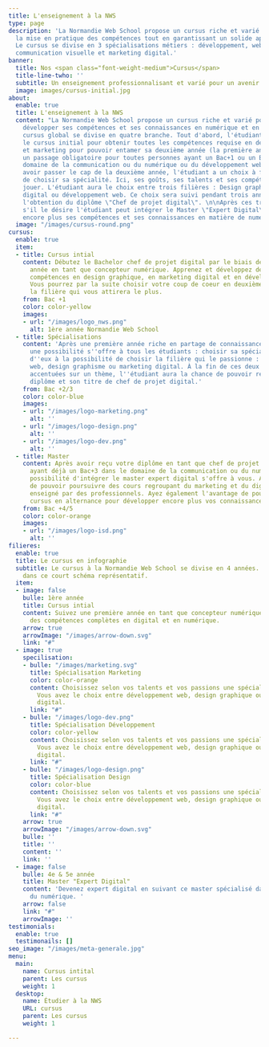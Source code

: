 ```yaml
---
title: L'enseignement à la NWS
type: page
description: 'La Normandie Web School propose un cursus riche et varié privilégiant
  la mise en pratique des compétences tout en garantissant un solide apport théorique.
  Le cursus se divise en 3 spécialisations métiers : développement, web design et
  communication visuelle et marketing digital.'
banner:
  title: Nos <span class="font-weight-medium">Cursus</span>
  title-line-twho: ''
  subtitle: Un enseignement professionnalisant et varié pour un avenir 100% numérique.
  image: images/cursus-initial.jpg
about:
  enable: true
  title: L'enseignement à la NWS
  content: "La Normandie Web School propose un cursus riche et varié pour qui veut
    développer ses compétences et ses connaissances en numérique et en digital. Le
    cursus global se divise en quatre branche. Tout d'abord, l'étudiant doit suivre
    le cursus initial pour obtenir toutes les compétences requise en design, en développement
    et marketing pour pouvoir entamer sa deuxième année (la première année n'est pas
    un passage obligatoire pour toutes personnes ayant un Bac+1 ou un Bac+2 dans le
    domaine de la communication ou du numérique ou du développement web). \n\nAprès
    avoir passer le cap de la deuxième année, l'étudiant a un choix à faire : Celui
    de choisir sa spécialité. Ici, ses goûts, ses talents et ses compétences vont
    jouer. L'étudiant aura le choix entre trois filières : Design graphique, Marketing
    digital ou développement web. Ce choix sera suivi pendant trois années et ce jusqu'à
    l'obtention du diplôme \"Chef de projet digital\". \n\nAprès ces trois années,
    s'il le désire l'étudiant peut intégrer le Master \"Expert Digital\" et développer
    encore plus ses compétences et ses connaissances en matière de numérique."
  image: "/images/cursus-round.png"
cursus:
  enable: true
  item:
  - title: Cursus intial
    content: Débutez le Bachelor chef de projet digital par le biais de cette première
      année en tant que concepteur numérique. Apprenez et développez de nombreuses
      compétences en design graphique, en marketing digital et en développement web.
      Vous pourrez par la suite choisir votre coup de coeur en deuxième année et sélectionner
      la filière qui vous attirera le plus.
    from: Bac +1
    color: color-yellow
    images:
    - url: "/images/logo_nws.png"
      alt: 1ère année Normandie Web School
  - title: Spécialisations
    content: 'Après une première année riche en partage de connaissances et de compétences,
      une possibilité s''offre à tous les étudiants : choisir sa spécialisation. Chacun
      d''eux à la possibilité de choisir la filière qui le passionne : Développement
      web, design graphisme ou marketing digital. À la fin de ces deux années d''études
      accentuées sur un thème, l''étudiant aura la chance de pouvoir recevoir son
      diplôme et son titre de chef de projet digital.'
    from: Bac +2/3
    color: color-blue
    images:
    - url: "/images/logo-marketing.png"
      alt: ''
    - url: "/images/logo-design.png"
      alt: ''
    - url: "/images/logo-dev.png"
      alt: ''
  - title: Master
    content: Après avoir reçu votre diplôme en tant que chef de projet digital ou
      ayant déjà un Bac+3 dans le domaine de la communication ou du numérique, la
      possibilité d'intégrer le master expert digital s'offre à vous. Ayez la chance
      de pouvoir poursuivre des cours regroupant du marketing et du digital toujours
      enseigné par des professionnels. Ayez également l'avantage de poursuivre votre
      cursus en alternance pour développer encore plus vos connaissances et vos compétences.
    from: Bac +4/5
    color: color-orange
    images:
    - url: "/images/logo-isd.png"
      alt: ''
filieres:
  enable: true
  title: Le cursus en infographie
  subtitle: Le cursus à la Normandie Web School se divise en 4 années. Découvrez les
    dans ce court schéma représentatif.
  item:
  - image: false
    bulle: 1ère année
    title: Cursus intial
    content: Suivez une première année en tant que concepteur numérique et développez
      des compétences complètes en digital et en numérique.
    arrow: true
    arrowImage: "/images/arrow-down.svg"
    link: "#"
  - image: true
    specilisation:
    - bulle: "/images/marketing.svg"
      title: Spécialisation Marketing
      color: color-orange
      content: Choisissez selon vos talents et vos passions une spécialisation adéquats.
        Vous avez le choix entre développement web, design graphique ou marketing
        digital.
      link: "#"
    - bulle: "/images/logo-dev.png"
      title: Spécialisation Développement
      color: color-yellow
      content: Choisissez selon vos talents et vos passions une spécialisation adéquats.
        Vous avez le choix entre développement web, design graphique ou marketing
        digital.
      link: "#"
    - bulle: "/images/logo-design.png"
      title: Spécialisation Design
      color: color-blue
      content: Choisissez selon vos talents et vos passions une spécialisation adéquats.
        Vous avez le choix entre développement web, design graphique ou marketing
        digital.
      link: "#"
    arrow: true
    arrowImage: "/images/arrow-down.svg"
    bulle: ''
    title: ''
    content: ''
    link: ''
  - image: false
    bulle: 4e & 5e année
    title: Master "Expert Digital"
    content: 'Devenez expert digital en suivant ce master spécialisé dans les métiers
      du numérique. '
    arrow: false
    link: "#"
    arrowImage: ''
testimonials:
  enable: true
  testimonails: []
seo_image: "/images/meta-generale.jpg"
menu:
  main:
    name: Cursus intital
    parent: Les cursus
    weight: 1
  desktop:
    name: Étudier à la NWS
    URL: cursus
    parent: Les cursus
    weight: 1

---
```

